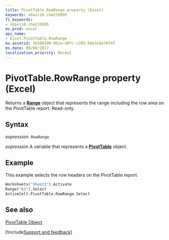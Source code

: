 ```yaml
---
title: PivotTable.RowRange property (Excel)
keywords: vbaxl10.chm235095
f1_keywords:
- vbaxl10.chm235095
ms.prod: excel
api_name:
- Excel.PivotTable.RowRange
ms.assetid: 3b586599-9b2a-d0fc-c205-b8e3c6e7074f
ms.date: 06/08/2017
localization_priority: Normal
---
```



# PivotTable.RowRange property (Excel)

Returns a  **[Range](Excel.Range(object).md)** object that represents the range including the row area on the PivotTable report. Read-only.


## Syntax

_expression_. `RowRange`

_expression_ A variable that represents a **[PivotTable](Excel.PivotTable.md)** object.


## Example

This example selects the row headers on the PivotTable report.


```vb
Worksheets("Sheet1").Activate 
Range("A3").Select 
ActiveCell.PivotTable.RowRange.Select
```


## See also


[PivotTable Object](Excel.PivotTable.md)

[!include[Support and feedback](~/includes/feedback-boilerplate.md)]